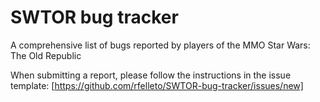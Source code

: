 # SWTOR bug tracker
A comprehensive list of bugs reported by players of the MMO Star Wars: The Old Republic

When submitting a report, please follow the instructions in the issue template: [https://github.com/rfelleto/SWTOR-bug-tracker/issues/new]
